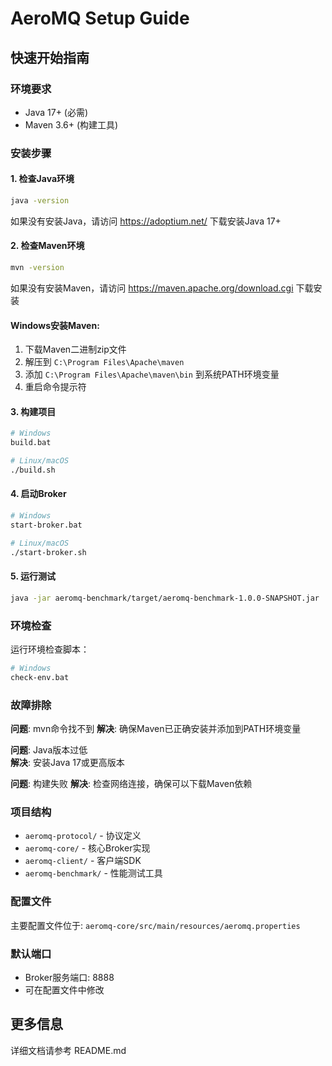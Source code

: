 # AeroMQ Setup Guide

## 快速开始指南

### 环境要求
- Java 17+ (必需)
- Maven 3.6+ (构建工具)

### 安装步骤

#### 1. 检查Java环境
```bash
java -version
```
如果没有安装Java，请访问 https://adoptium.net/ 下载安装Java 17+

#### 2. 检查Maven环境  
```bash
mvn -version
```
如果没有安装Maven，请访问 https://maven.apache.org/download.cgi 下载安装

#### Windows安装Maven:
1. 下载Maven二进制zip文件
2. 解压到 `C:\Program Files\Apache\maven`
3. 添加 `C:\Program Files\Apache\maven\bin` 到系统PATH环境变量
4. 重启命令提示符

#### 3. 构建项目
```bash
# Windows
build.bat

# Linux/macOS  
./build.sh
```

#### 4. 启动Broker
```bash
# Windows
start-broker.bat

# Linux/macOS
./start-broker.sh  
```

#### 5. 运行测试
```bash
java -jar aeromq-benchmark/target/aeromq-benchmark-1.0.0-SNAPSHOT.jar
```

### 环境检查
运行环境检查脚本：
```bash
# Windows
check-env.bat
```

### 故障排除

**问题**: mvn命令找不到
**解决**: 确保Maven已正确安装并添加到PATH环境变量

**问题**: Java版本过低  
**解决**: 安装Java 17或更高版本

**问题**: 构建失败
**解决**: 检查网络连接，确保可以下载Maven依赖

### 项目结构
- `aeromq-protocol/` - 协议定义
- `aeromq-core/` - 核心Broker实现  
- `aeromq-client/` - 客户端SDK
- `aeromq-benchmark/` - 性能测试工具

### 配置文件
主要配置文件位于: `aeromq-core/src/main/resources/aeromq.properties`

### 默认端口
- Broker服务端口: 8888
- 可在配置文件中修改

## 更多信息
详细文档请参考 README.md

